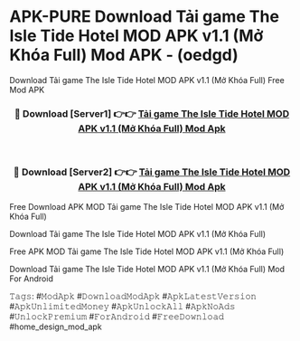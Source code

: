# APK-PURE Download Tải game The Isle Tide Hotel MOD APK v1.1 (Mở Khóa Full) Mod APK - (oedgd)
Download Tải game The Isle Tide Hotel MOD APK v1.1 (Mở Khóa Full) Free Mod APK

<div align="center">
<h3>🔴 Download [Server1] 👉👉 <a href="https://apk-comot.site?title=Tải_game_The_Isle_Tide_Hotel_MOD_APK_v1.1_(Mở_Khóa_Full)">Tải game The Isle Tide Hotel MOD APK v1.1 (Mở Khóa Full) Mod Apk</a></h3><br>

<h3>🔴 Download [Server2] 👉👉 <a href="https://apk-comot.site?title=Tải_game_The_Isle_Tide_Hotel_MOD_APK_v1.1_(Mở_Khóa_Full)">Tải game The Isle Tide Hotel MOD APK v1.1 (Mở Khóa Full) Mod Apk</a></h3>
</div>


Free Download APK MOD Tải game The Isle Tide Hotel MOD APK v1.1 (Mở Khóa Full)

Download Tải game The Isle Tide Hotel MOD APK v1.1 (Mở Khóa Full) 

Free APK MOD Tải game The Isle Tide Hotel MOD APK v1.1 (Mở Khóa Full) 

Download Tải game The Isle Tide Hotel MOD APK v1.1 (Mở Khóa Full) Mod For Android

𝚃𝚊𝚐𝚜: #𝙼𝚘𝚍𝙰𝚙𝚔 #𝙳𝚘𝚠𝚗𝚕𝚘𝚊𝚍𝙼𝚘𝚍𝙰𝚙𝚔 #𝙰𝚙𝚔𝙻𝚊𝚝𝚎𝚜𝚝𝚅𝚎𝚛𝚜𝚒𝚘𝚗 #𝙰𝚙𝚔𝚄𝚗𝚕𝚒𝚖𝚒𝚝𝚎𝚍𝙼𝚘𝚗𝚎𝚢 #𝙰𝚙𝚔𝚄𝚗𝚕𝚘𝚌𝚔𝙰𝚕𝚕 #𝙰𝚙𝚔𝙽𝚘𝙰𝚍𝚜 #𝚄𝚗𝚕𝚘𝚌𝚔𝙿𝚛𝚎𝚖𝚒𝚞𝚖 #𝙵𝚘𝚛𝙰𝚗𝚍𝚛𝚘𝚒𝚍 #𝙵𝚛𝚎𝚎𝙳𝚘𝚠𝚗𝚕𝚘𝚊𝚍 #home_design_mod_apk